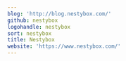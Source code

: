 ```yaml
---
blog: 'http://blog.nestybox.com/'
github: nestybox
logohandle: nestybox
sort: nestybox
title: Nestybox
website: 'https://www.nestybox.com/'
---
```

